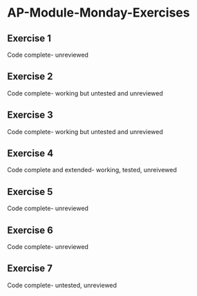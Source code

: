 # AP-Module-Monday-Exercises

## Exercise 1
Code complete- unreviewed

## Exercise 2
Code complete- working but untested and unreviewed

## Exercise 3
Code complete- working but untested and unreviewed

## Exercise 4
Code complete and extended- working, tested, unreivewed

## Exercise 5
Code complete- unreviewed

## Exercise 6
Code complete- unreviewed

## Exercise 7
Code complete- untested, unreviewed
